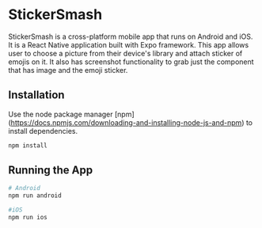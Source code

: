 # StickerSmash

StickerSmash is a cross-platform mobile app that runs on Android and iOS.
It is a React Native application built with Expo framework. This app allows user
to choose a picture from their device's library and attach sticker of emojis on
it. It also has screenshot functionality to grab just the component that has
image and the emoji sticker.

## Installation

Use the node package manager [npm] (https://docs.npmjs.com/downloading-and-installing-node-js-and-npm)
to install dependencies.

```bash
npm install
```

## Running the App

```bash
# Android
npm run android

#iOS
npm run ios
```
